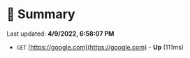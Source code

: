 # 📖 Summary
Last updated: **4/9/2022, 6:58:07 PM**

- `GET` [https://google.com](https://google.com) - **Up** (111ms)
